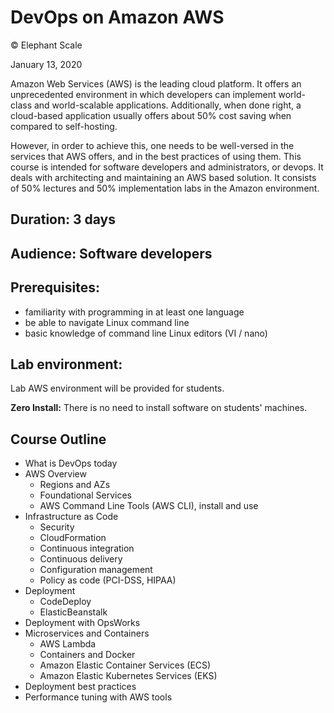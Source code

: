 # DevOps on Amazon AWS

© Elephant Scale

January 13, 2020

Amazon Web Services (AWS) is the leading cloud platform. It offers an unprecedented environment in which developers can implement world-class and world-scalable applications. Additionally, when done right, a cloud-based application usually offers about 50% cost saving when compared to self-hosting.

However, in order to achieve this, one needs to be well-versed in the services that AWS offers, and in the best practices of using them. This course is intended for software developers and administrators, or devops. It deals with architecting and maintaining an AWS based solution. It consists of 50% lectures and 50% implementation labs in the Amazon environment. 

## Duration: 3 days
## Audience: Software developers
## Prerequisites:
 * familiarity with programming in at least one language
 * be able to navigate Linux command line
 * basic knowledge of command line Linux editors (VI / nano)

## Lab environment:
Lab AWS environment will be provided for students.  

**Zero Install:** There is no need to install software on students' machines.

## Course Outline

 * What is DevOps today
 * AWS Overview
   - Regions and AZs
   - Foundational Services
   - AWS Command Line Tools (AWS CLI), install and use
 * Infrastructure as Code
   - Security
   - CloudFormation
   - Continuous integration
   - Continuous delivery
   - Configuration management
   - Policy as code (PCI-DSS, HIPAA)
 * Deployment
   - CodeDeploy
   - ElasticBeanstalk
 * Deployment with OpsWorks
 * Microservices and Containers
   - AWS Lambda
   - Containers and Docker
   - Amazon Elastic Container Services  (ECS)
   - Amazon Elastic Kubernetes Services (EKS)
 * Deployment best practices
 * Performance tuning with AWS tools

